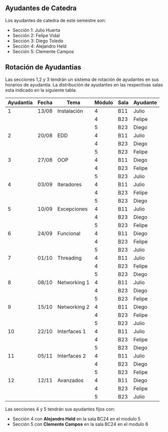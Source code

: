 ## Ayudantes de Catedra

Los ayudantes de catedra de este semestre son:

* Sección 1: Julio Huerta
* Sección 2: Felipe Vidal
* Sección 3: Diego Toledo
* Sección 4: Alejandro Held
* Sección 5: Clemente Campos


## Rotación de Ayudantias
Las secciones 1,2 y 3 tendrán un sistema de rotación de ayudantes en sus horarios de ayudantía. La distribución de ayudantes en las respectivas salas esta indicado en la siguiente tabla. 

| Ayudantía | Fecha  | Tema         | Módulo | Sala | Ayudante |
|-----------|--------|--------------|--------|------|----------|
| 1         | 13/08  | Instalación  | 4      | B11  | Julio    |
|           |        |              | 4      | B23  | Felipe   |
|           |        |              | 5      | B23  | Diego    |
| 2         | 20/08  | EDD          | 4      | B11  | Julio   |
|           |        |              | 4      | B23  | Diego    |
|           |        |              | 5      | B23  | Felipe   |
| 3         | 27/08  | OOP          | 4      | B11  | Diego    |
|           |        |              | 4      | B23  | Felipe    |
|           |        |              | 5      | B23  | Julio   |
| 4         | 03/09  | Iteradores   | 4      | B11  | Julio    |
|           |        |              | 4      | B23  | Felipe    |
|           |        |              | 5      | B23  | Diego    |
| 5         | 10/09  | Excepciones  | 4      | B11  | Julio   |
|           |        |              | 4      | B23  | Diego    |
|           |        |              | 5      | B23  | Felipe   |
| 6         | 24/09  | Funcional    | 4      | B11  | Diego    |
|           |        |              | 4      | B23  | Felipe    |
|           |        |              | 5      | B23  | Julio   |
| 7         | 01/10  | Threading    | 4      | B11  | Julio    |
|           |        |              | 4      | B23  | Felipe    |
|           |        |              | 5      | B23  | Diego   |
| 8         | 08/10  | Networking 1 | 4      | B11  | Julio   |
|           |        |              | 4      | B23  | Diego    |
|           |        |              | 5      | B23  | Felipe   |
| 9         | 15/10  | Networking 2 | 4      | B11  | Diego    |
|           |        |              | 4      | B23  | Felipe    |
|           |        |              | 5      | B23  | Julio   |
| 10        | 22/10  | Interfaces 1 | 4      | B11  | Julio    |
|           |        |              | 4      | B23  | Felipe    |
|           |        |              | 5      | B23  | Diego   |
| 11        | 05/11  | Interfaces 2 | 4      | B11  | Julio   |
|           |        |              | 4      | B23  | Diego    |
|           |        |              | 5      | B23  | Felipe   |
| 12        | 12/11  | Avanzados    | 4      | B11  | Diego    |
|           |        |              | 4      | B23  | Felipe    |
|           |        |              | 5      | B23  | Julio   |


Las secciones 4 y 5 tendrán sus ayudantes fijos con:

* Sección 4 con **Alejandro Held** en la sala BC24 en el modulo 5
* Sección 5 con **Clemente Campos** en la sala BC24 en el modulo 6